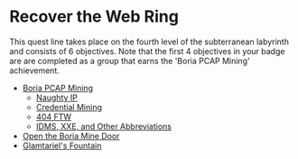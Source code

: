 # Recover the Web Ring

This quest line takes place on the fourth level of the subterranean labyrinth and consists of 6 objectives.  Note that the first 4 objectives in your badge are are completed as a group that earns the 'Boria PCAP Mining' achievement.

* <a href="08_Boria_PCAP_Mining">Boria PCAP Mining</a>
    * <a href="08_Boria_PCAP_Mining/#naughty-ip">Naughty IP</a>
    * <a href="08_Boria_PCAP_Mining/#credential-mining">Credential Mining</a>
    * <a href="08_Boria_PCAP_Mining/#404-ftw">404 FTW</a>
    * <a href="08_Boria_PCAP_Mining/#imds-xxe-and-other-abbreviations">IDMS, XXE, and Other Abbreviations</a>
* <a href="09_Open_the_Boria_Mine_Door">Open the Boria Mine Door</a>
* <a href="10_Glamtariels_Fountain">Glamtariel's Fountain</a>


